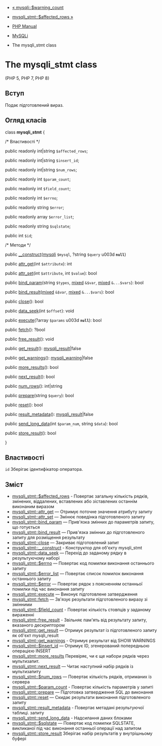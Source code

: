 - [« mysqli::$warning_count](mysqli.warning-count.md)
- [mysqli_stmt::$affected_rows »](mysqli-stmt.affected-rows.md)

- [PHP Manual](index.md)
- [MySQLi](book.mysqli.md)
- The mysqli_stmt class

# The mysqli_stmt class

(PHP 5, PHP 7, PHP 8)

## Вступ

Подає підготовлений вираз.

## Огляд класів

class **mysqli_stmt** {

/\* Властивості \*/

public readonly int\|string `$affected_rows`;

public readonly int\|string `$insert_id`;

public readonly int\|string `$num_rows`;

public readonly int `$param_count`;

public readonly int `$field_count`;

public readonly int `$errno`;

public readonly string `$error`;

public readonly array `$error_list`;

public readonly string `$sqlstate`;

public int `$id`;

/\* Методи \*/

public
[\_\_construct](mysqli-stmt.construct.md)([mysqli](class.mysqli.md)
`$mysql`, ?string `$query` u003d **`null`**)

public [attr_get](mysqli-stmt.attr-get.md)(int `$attribute`): int

public [attr_set](mysqli-stmt.attr-set.md)(int `$attribute`, int
`$value`): bool

public [bind_param](mysqli-stmt.bind-param.md)(string `$types`,
[mixed](language.types.declarations.md#language.types.declarations.mixed)
`&$var`,
[mixed](language.types.declarations.md#language.types.declarations.mixed)
`&...$vars`): bool

public
[bind_result](mysqli-stmt.bind-result.md)([mixed](language.types.declarations.md#language.types.declarations.mixed)
`&$var`,
[mixed](language.types.declarations.md#language.types.declarations.mixed)
`&...$vars`): bool

public [close](mysqli-stmt.close.md)(): bool

public [data_seek](mysqli-stmt.data-seek.md)(int `$offset`): void

public [execute](mysqli-stmt.execute.md)(?array `$params` u003d
**`null`**): bool

public [fetch](mysqli-stmt.fetch.md)(): ?bool

public [free_result](mysqli-stmt.free-result.md)(): void

public [get_result](mysqli-stmt.get-result.md)():
[mysqli_result](class.mysqli-result.md)\|false

public [get_warnings](mysqli-stmt.get-warnings.md)():
[mysqli_warning](class.mysqli-warning.md)\|false

public [more_results](mysqli-stmt.more-results.md)(): bool

public [next_result](mysqli-stmt.next-result.md)(): bool

public [num_rows](mysqli-stmt.num-rows.md)(): int\|string

public [prepare](mysqli-stmt.prepare.md)(string `$query`): bool

public [reset](mysqli-stmt.reset.md)(): bool

public [result_metadata](mysqli-stmt.result-metadata.md)():
[mysqli_result](class.mysqli-result.md)\|false

public [send_long_data](mysqli-stmt.send-long-data.md)(int
`$param_num`, string `$data`): bool

public [store_result](mysqli-stmt.store-result.md)(): bool

}

## Властивості

`id`
Зберігає ідентифікатор оператора.

## Зміст

- [mysqli_stmt::$affected_rows](mysqli-stmt.affected-rows.md) -
Повертає загальну кількість рядків, змінених, віддалених,
вставлених або зіставлених останнім виконаним виразом
- [mysqli_stmt::attr_get](mysqli-stmt.attr-get.md) — Отримує
поточне значення атрибуту запиту
- [mysqli_stmt::attr_set](mysqli-stmt.attr-set.md) — Змінює
поведінка підготовленого запиту
- [mysqli_stmt::bind_param](mysqli-stmt.bind-param.md) — Прив'язка
змінних до параметрів запиту, що готується
- [mysqli_stmt::bind_result](mysqli-stmt.bind-result.md) — Прив'язка
змінних до підготовленого запиту для розміщення результату
- [mysqli_stmt::close](mysqli-stmt.close.md) — Закриває
підготовлений запит
- [mysqli_stmt::\_\_construct](mysqli-stmt.construct.md) -
Конструктор для об'єкту mysqli_stmt
- [mysqli_stmt::data_seek](mysqli-stmt.data-seek.md) — Перехід до
заданому рядку в результуючому наборі
- [mysqli_stmt::$errno](mysqli-stmt.errno.md) — Повертає код
помилки виконання останнього запиту
- [mysqli_stmt::$error_list](mysqli-stmt.error-list.md) — Повертає
список помилок виконання останнього запиту
- [mysqli_stmt::$error](mysqli-stmt.error.md) — Повертає рядок з
поясненням останньої помилки під час виконання запиту
- [mysqli_stmt::execute](mysqli-stmt.execute.md) — Виконує
підготовлене затвердження
- [mysqli_stmt::fetch](mysqli-stmt.fetch.md) — Зв'язує результати
підготовленого виразу зі змінними
- [mysqli_stmt::$field_count](mysqli-stmt.field-count.md) -
Повертає кількість стовпців у заданому вираженні
- [mysqli_stmt::free_result](mysqli-stmt.free-result.md) -
Звільняє пам'ять від результату запиту, вказаного дескриптором
- [mysqli_stmt::get_result](mysqli-stmt.get-result.md) — Отримує
результат із підготовленого запиту як об'єкт mysqli_result
- [mysqli_stmt::get_warnings](mysqli-stmt.get-warnings.md) -
Отримує результат від SHOW WARNINGS
- [mysqli_stmt::$insert_id](mysqli-stmt.insert-id.md) — Отримує ID,
згенерований попередньою операцією INSERT
- [mysqli_stmt::more_results](mysqli-stmt.more-results.md)
Перевіряє, чи є ще набори рядків через мультизапит.
- [mysqli_stmt::next_result](mysqli-stmt.next-result.md) — Читає
наступний набір рядків із мультизапиту
- [mysqli_stmt::$num_rows](mysqli-stmt.num-rows.md) — Повертає
кількість рядків, отриманих із сервера
- [mysqli_stmt::$param_count](mysqli-stmt.param-count.md) -
Повертає кількість параметрів у запиті
- [mysqli_stmt::prepare](mysqli-stmt.prepare.md) — Підготовка
затвердження SQL до виконання
- [mysqli_stmt::reset](mysqli-stmt.reset.md) — Скидає результати
виконання підготовленого запиту
- [mysqli_stmt::result_metadata](mysqli-stmt.result-metadata.md) -
Повертає метадані результуючої таблиці.
запиту
- [mysqli_stmt::send_long_data](mysqli-stmt.send-long-data.md) -
Надсилання даних блоками
- [mysqli_stmt::$sqlstate](mysqli-stmt.sqlstate.md) — Повертає код
помилки SQLSTATE, викликаної під час виконання останньої операції над
запитом
- [mysqli_stmt::store_result](mysqli-stmt.store-result.md)
Зберігає набір результатів у внутрішньому буфері
